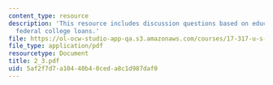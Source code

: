 ```yaml
---
content_type: resource
description: 'This resource includes discussion questions based on education policy:
  federal college loans.'
file: https://ol-ocw-studio-app-qa.s3.amazonaws.com/courses/17-317-u-s-social-policy-spring-2006/5af2f7d7a10440b40ceda8c1d987daf0_2_3.pdf
file_type: application/pdf
resourcetype: Document
title: 2_3.pdf
uid: 5af2f7d7-a104-40b4-0ced-a8c1d987daf0
---
```

